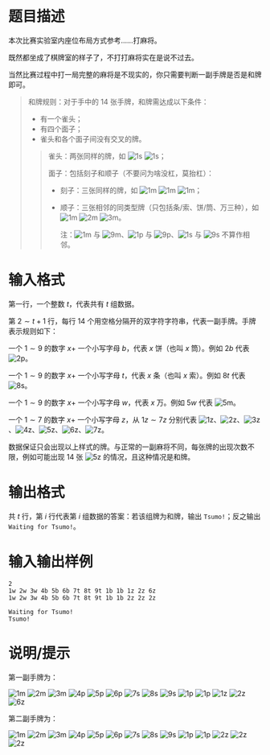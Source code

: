 # 题目描述

本次比赛实验室内座位布局方式参考……打麻将。

既然都坐成了棋牌室的样子了，不打打麻将实在是说不过去。

当然比赛过程中打一局完整的麻将是不现实的，你只需要判断一副手牌是否是和牌即可。

> 和牌规则：对于手中的 14 张手牌，和牌需达成以下条件：
>
> * 有一个雀头；
> * 有四个面子；
> * 雀头和各个面子间没有交叉的牌。
>
> > 雀头：两张同样的牌，如 ![1s](file://1s.png) ![1s](file://1s.png)；
> >
> > 面子：包括刻子和顺子（不要问为啥没杠，莫抬杠）：
> >
> > * 刻子：三张同样的牌，如 ![1m](file://1m.png) ![1m](file://1m.png) ![1m](file://1m.png)；
> > * 顺子：三张相邻的同类型牌（只包括条/索、饼/筒、万三种），如 ![1m](file://1m.png) ![2m](file://2m.png) ![3m](file://3m.png)。
> >
> >   注：![1m](file://1m.png) 与 ![9m](file://9m.png)、![1p](file://1p.png) 与 ![9p](file://9p.png)、![1s](file://1s.png) 与 ![9s](file://9s.png) 不算作相邻。

# 输入格式

第一行，一个整数 $t$，代表共有 $t$ 组数据。

第 $2 \sim t+1$ 行，每行 $14$ 个用空格分隔开的双字符字符串，代表一副手牌。手牌表示规则如下：

一个 $1 \sim 9$ 的数字 $x+$ 一个小写字母 $b$，代表 $x$ 饼（也叫 $x$ 筒）。例如 $2b$ 代表 ![2p](file://2p.png)。

一个 $1 \sim 9$ 的数字 $x+$ 一个小写字母 $t$，代表 $x$ 条（也叫 $x$ 索）。例如 $8t$ 代表 ![8s](file://8s.png)。

一个 $1 \sim 9$ 的数字 $x+$ 一个小写字母 $w$，代表 $x$ 万。例如 $5w$ 代表 ![5m](file://5m.png)。

一个 $1 \sim 7$ 的数字 $x+$ 一个小写字母 $z$，从 $1z \sim 7z$ 分别代表 ![1z](file://1z.png)、![2z](file://2z.png)、![3z](file://3z.png)、![4z](file://4z.png)、![5z](file://5z.png)、![6z](file://6z.png)、![7z](file://7z.png)。

数据保证只会出现以上样式的牌。与正常的一副麻将不同，每张牌的出现次数不限，例如可能出现 14 张 ![5z](file://5z.png) 的情况，且这种情况是和牌。

# 输出格式

共 $t$ 行，第 $i$ 行代表第 $i$ 组数据的答案：若该组牌为和牌，输出 `Tsumo!`；反之输出 `Waiting for Tsumo!`。

# 输入输出样例

```input1
2
1w 2w 3w 4b 5b 6b 7t 8t 9t 1b 1b 1z 2z 6z
1w 2w 3w 4b 5b 6b 7t 8t 9t 1b 1b 2z 2z 2z
```

```output1
Waiting for Tsumo!
Tsumo!
```

# 说明/提示

第一副手牌为：

![1m](file://1m.png) ![2m](file://2m.png) ![3m](file://3m.png) ![4p](file://4p.png) ![5p](file://5p.png) ![6p](file://6p.png) ![7s](file://7s.png) ![8s](file://8s.png) ![9s](file://9s.png) ![1p](file://1p.png) ![1p](file://1p.png) ![1z](file://1z.png) ![2z](file://2z.png) ![6z](file://6z.png)

第二副手牌为：

![1m](file://1m.png) ![2m](file://2m.png) ![3m](file://3m.png) ![4p](file://4p.png) ![5p](file://5p.png) ![6p](file://6p.png) ![7s](file://7s.png) ![8s](file://8s.png) ![9s](file://9s.png) ![1p](file://1p.png) ![1p](file://1p.png) ![2z](file://2z.png) ![2z](file://2z.png) ![2z](file://2z.png)
